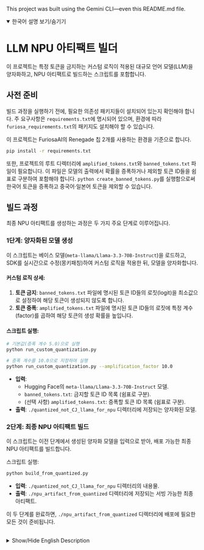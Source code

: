 This project was built using the Gemini CLI—even this README.md file.

<details open>
<summary>한국어 설명 보기/숨기기</summary>

# LLM NPU 아티팩트 빌더

이 프로젝트는 특정 토큰을 금지하는 커스텀 로직이 적용된 대규모 언어 모델(LLM)을 양자화하고, NPU 아티팩트로 빌드하는 스크립트를 포함합니다.

## 사전 준비

빌드 과정을 실행하기 전에, 필요한 의존성 패키지들이 설치되어 있는지 확인해야 합니다. 주 요구사항은 `requirements.txt`에 명시되어 있으며, 환경에 따라 `furiosa_requirements.txt`의 패키지도 설치해야 할 수 있습니다.

이 프로젝트는 FuriosaAI의 Renegade 칩 2개를 사용하는 환경을 기준으로 합니다.

```bash
pip install -r requirements.txt
```

또한, 프로젝트의 루트 디렉터리에 `amplified_tokens.txt`와 `banned_tokens.txt` 파일이 필요합니다. 이 파일은 모델의 출력에서 확률을 증폭하거나 제외할 토큰 ID들을 쉼표로 구분하여 포함해야 합니다.
`python create_banned_tokens.py`를 실행함으로써 한국어 토큰을 증폭하고 중국어·일본어 토큰을 제외할 수 있습니다.

## 빌드 과정

최종 NPU 아티팩트를 생성하는 과정은 두 가지 주요 단계로 이루어집니다.

### 1단계: 양자화된 모델 생성

이 스크립트는 베이스 모델(`meta-llama/Llama-3.3-70B-Instruct`)을 로드하고, SDK를 실시간으로 수정(몽키패칭)하여 커스텀 로직을 적용한 뒤, 모델을 양자화합니다.

#### 커스텀 로직 상세:
1.  **토큰 금지**: `banned_tokens.txt` 파일에 명시된 토큰 ID들의 로짓(logit)을 최소값으로 설정하여 해당 토큰이 생성되지 않도록 합니다.
2.  **토큰 증폭**: `amplified_tokens.txt` 파일에 명시된 토큰 ID들의 로짓에 특정 계수(factor)를 곱하여 해당 토큰의 생성 확률을 높입니다.

#### 스크립트 실행:
```bash
# 기본값(증폭 계수 5.0)으로 실행
python run_custom_quantization.py

# 증폭 계수를 10.0으로 지정하여 실행
python run_custom_quantization.py --amplification_factor 10.0
```

-   **입력**: 
    -   Hugging Face의 `meta-llama/Llama-3.3-70B-Instruct` 모델.
    -   `banned_tokens.txt`: 금지할 토큰 ID 목록 (쉼표로 구분).
    -   (선택 사항) `amplified_tokens.txt`: 증폭할 토큰 ID 목록 (쉼표로 구분).
-   **출력**: `./quantized_not_CJ_llama_for_npu` 디렉터리에 저장되는 양자화된 모델.

### 2단계: 최종 NPU 아티팩트 빌드

이 스크립트는 이전 단계에서 생성된 양자화 모델을 입력으로 받아, 배포 가능한 최종 NPU 아티팩트를 빌드합니다.

스크립트 실행:
```bash
python build_from_quantized.py
```

-   **입력**: `./quantized_not_CJ_llama_for_npu` 디렉터리의 내용물.
-   **출력**: `./npu_artifact_from_quantized` 디렉터리에 저장되는 서빙 가능한 최종 아티팩트.

이 두 단계를 완료하면, `./npu_artifact_from_quantized` 디렉터리에 배포에 필요한 모든 것이 준비됩니다.

</details>

<br>

<details>
<summary>Show/Hide English Description</summary>

# LLM NPU Artifact Builder

This project contains scripts to quantize a large language model (LLM) with custom logic and build it into an NPU artifact.

## Prerequisites

Before running the build process, ensure you have the necessary dependencies installed. The primary requirements are listed in `requirements.txt`. Depending on your setup, you may also need to install packages from `furiosa_requirements.txt`.

This project is based on an environment using two Renegade chips from FuriosaAI.

```bash
pip install -r requirements.txt
```

Additionally, you need amplified_tokens.txt and banned_tokens.txt files in the project's root directory. These files should contain comma-separated lists of token IDs to either increase the probability of or exclude from the model's output.

You can run `python create_banned_tokens.py` to automatically generate these files. This script will populate the files to amplify Korean tokens while banning Chinese and Japanese tokens.

## Build Process

The process to create the final NPU artifact involves two main steps.

### Step 1: Create the Quantized Model

This script loads the base model (`meta-llama/Llama-3.3-70B-Instruct`), applies custom logic by monkey-patching the SDK, and then quantizes the model.

#### Custom Logic Details:
1.  **Token Banning**: Sets the logits of token IDs specified in `banned_tokens.txt` to the minimum value to prevent them from being generated.
2.  **Token Amplification**: Multiplies the logits of token IDs specified in `amplified_tokens.txt` by a specific factor to increase their generation probability.

#### Execute the script:
```bash
# Run with default amplification factor (5.0)
python run_custom_quantization.py

# Run with a specific amplification factor of 10.0
python run_custom_quantization.py --amplification_factor 10.0
```

-   **Input**: 
    -   `meta-llama/Llama-3.3-70B-Instruct` model from Hugging Face.
    -   `banned_tokens.txt`: A comma-separated list of token IDs to ban.
    -   (Optional) `amplified_tokens.txt`: A comma-separated list of token IDs to amplify.
-   **Output**: A quantized model saved in the `./quantized_not_CJ_llama_for_npu` directory.

### Step 2: Build the Final NPU Artifact

This script takes the quantized model generated in the previous step and builds the final, deployable NPU artifact.

Execute the script:
```bash
python build_from_quantized.py
```

-   **Input**: The contents of the `./quantized_not_CJ_llama_for_npu` directory.
-   **Output**: The final artifact ready for serving, located in the `./npu_artifact_from_quantized` directory.

After completing these two steps, the `./npu_artifact_from_quantized` directory will contain everything needed for deployment.

</details>
